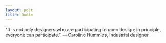 ```yaml
---
layout: post
title: Quote
---
```


<p>"It is not only designers who are participating in open design: in principle, everyone can participate."
— 	Caroline Hummles, Industrial designer
</p>
